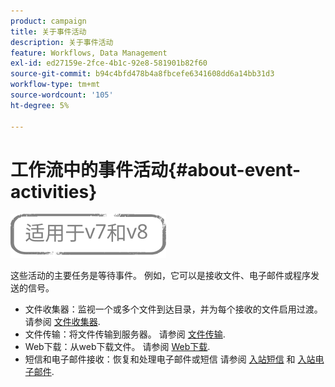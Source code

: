 ```yaml
---
product: campaign
title: 关于事件活动
description: 关于事件活动
feature: Workflows, Data Management
exl-id: ed27159e-2fce-4b1c-92e8-581901b82f60
source-git-commit: b94c4bfd478b4a8fbcefe6341608dd6a14bb31d3
workflow-type: tm+mt
source-wordcount: '105'
ht-degree: 5%

---
```


# 工作流中的事件活动{#about-event-activities}

![](../../assets/common.svg)

这些活动的主要任务是等待事件。 例如，它可以是接收文件、电子邮件或程序发送的信号。

* 文件收集器：监视一个或多个文件到达目录，并为每个接收的文件启用过渡。 请参阅 [文件收集器](file-collector.md).
* 文件传输：将文件传输到服务器。 请参阅 [文件传输](file-transfer.md).
* Web下载：从web下载文件。 请参阅 [Web下载](web-download.md).
* 短信和电子邮件接收：恢复和处理电子邮件或短信 请参阅 [入站短信](inbound-sms.md) 和 [入站电子邮件](inbound-emails.md).

